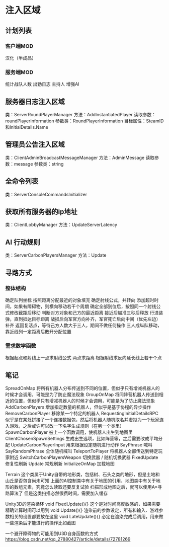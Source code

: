 # 注入区域

## 计划列表

### 客户端MOD

汉化（半成品）

### 服务端MOD

统计战队人数
出勤日志
主持人
增强AI

## 服务器日志注入区域

类：ServerRoundPlayerManager
方法：AddInstantiatedPlayer
读取参数：roundPlayerInformation
参数类：RoundPlayerInformation
目标属性：SteamID和InitialDetails.Name

## 管理员公告注入区域

类：ClientAdminBroadcastMessageManager
方法：AdminMessage
读取参数：message
参数类：string

## 全命令列表

类：ServerConsoleCommandsInitializer

## 获取所有服务器的ip地址

类：ClientLobbyManager
方法：UpdateServerLatency

## AI 行动规则

类：ServerCarbonPlayersManager
方法：Update

## 寻路方式

### 整体结构

确定队列坐标
按照距离分配最近的对象填充
确定射线公式，并转向
添加超时时间，如果有障碍物，则横向移动若干个周期
确定全部到位后，按照同一个射线公式修改截距后移动
判断对方对象和己方的最近距离
接近后瞄准三秒后释放
行进装弹，直到抵达目标距离
战损后向军官方向补齐，军官死亡后向中间（优先左边）补齐
返回复活点，等待己方人数大于三人，期间不做任何操作
三人成纵队移动，靠近线列一定距离后散开分配位置

### 需求数学函数

根据起点和射线上一点求射线公式
两点求距离
根据射线求反向延长线上若干个点

## 笔记

SpreadOnMap
将所有机器人分布传送到不同的位置，但似乎只有增减机器人的时候才会调用，可能是为了防止魔法现象
GroupOnMap
将同阵营机器人传送到相近的位置，但似乎只有增减机器人的时候才会调用，可能是为了防止魔法现象
AddCarbonPlayers
增加指定数量的机器人，但似乎是基于协程的异步操作
RemoveCarbonPlayer
移除某一个特定的机器人
RequestingInitialDetailsRPC
似乎是在某处拼接了一个连接数据包，然后将机器人随机取名并虚拟为一个玩家连入游戏，之后或许可以改一下名字生成规则（在另一个类里）
SpawnCarbonPlayer
被上一个函数调用，使机器人出生到地图里
ClientChosenSpawnSettings
生成出生选项，比如阵营等，之后需要改成平均分配
UpdateCarbonPlayerInput
用来根据设定随机进行动作
SayPhrase
喊叫
SayRandomPhrase
全体随机喊叫
TeleportToPlayer
将机器人全部传送到特定玩家附近
SwitchCarbonPlayersWeapon
切换武器 / 随机切换武器
FixedUpdate
修复性刷新
Update
常规刷新
InitializeOnMap
加载地图

Terrain
这个类属于Unity自带的地形类，包括树、石头之类的地形，但是土地和山丘是否包含尚未可知
上面的AI控制类中有关于地图的引用，地图类中有关于地形的数组元素，究竟怎么读取还要反复试验
扫描形成地图之后，就可以使用A*寻路算法了
但是这类扫描必然很费时间，需要加入缓存

Unity3D的渲染循环
void FixedUpdate(){}
这个是对时间高度敏感的，如果需要精确计算时间可以用到
void Update(){}
渲染前的参数设定，所有和输入、游戏参数相关的设置都要放在这里
void LateUpdate(){}
必定在渲染完成后调用，用来做一些渲染后才能进行的操作比如截图

一个避开障碍物的可能用到U3D自身函数的方式
https://blog.csdn.net/qq_27880427/article/details/72781269